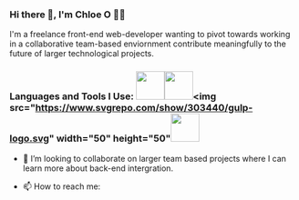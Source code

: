 ### Hi there 👋, I'm Chloe O 👩‍💻

I'm a freelance front-end web-developer wanting to pivot towards working in a collaborative team-based enviornment contribute meaningfully to the future of larger technological projects. 

### Languages and Tools I Use: <img src="https://upload.wikimedia.org/wikipedia/commons/a/a7/React-icon.svg" width="50" height="50"><img src="https://upload.wikimedia.org/wikipedia/commons/d/d9/Node.js_logo.svg" width="50" height="50"><img src="https://www.svgrepo.com/show/303440/gulp-logo.svg" width="50" height="50"<img src="https://cdn.worldvectorlogo.com/logos/next-js.svg" width="50" height="50">

 
- 👯 I’m looking to collaborate on larger team based projects where I can learn more about back-end intergration.

  
-  📫 How to reach me:

